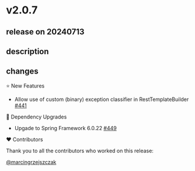 # v2.0.7

## release on 20240713
## description
## changes
⭐ New Features

* Allow use of custom (binary) exception classifier in RestTemplateBuilder <a href="https://github.com/spring-projects/spring-retry/issues/441" data-hovercard-type="issue" data-hovercard-url="/spring-projects/spring-retry/issues/441/hovercard">#441</a>

🔨 Dependency Upgrades

* Upgade to Spring Framework 6.0.22 <a href="https://github.com/spring-projects/spring-retry/issues/449" data-hovercard-type="issue" data-hovercard-url="/spring-projects/spring-retry/issues/449/hovercard">#449</a>

❤️ Contributors

Thank you to all the contributors who worked on this release:

<a class="user-mention notranslate" data-hovercard-type="user" data-hovercard-url="/users/marcingrzejszczak/hovercard" data-octo-click="hovercard-link-click" data-octo-dimensions="link_type:self" href="https://github.com/marcingrzejszczak">@marcingrzejszczak</a>

